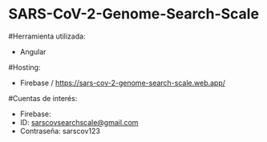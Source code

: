 # SARS-CoV-2-Genome-Search-Scale

#Herramienta utilizada:
- Angular

#Hosting:
- Firebase / https://sars-cov-2-genome-search-scale.web.app/

#Cuentas de interés:
- Firebase: 
 - ID: sarscovsearchscale@gmail.com
 - Contraseña: sarscov123


